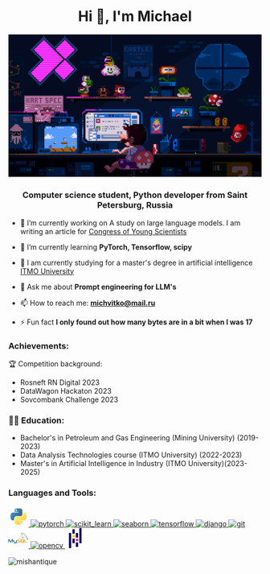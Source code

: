 <h1 align="center">Hi 👋, I'm Michael</h1>

![](mario.gif)

<h3 align="center">Computer science student, Python developer from Saint Petersburg, Russia</h3>

- 🔭 I’m currently working on A study on large language models. I am writing an article for [Congress of Young Scientists](https://kmu.itmo.ru/)

- 🌱 I’m currently learning **PyTorch, Tensorflow, scipy**

- 🔭 I am currently studying for a master's degree in artificial intelligence [ITMO University](https://itmo.ru/)

- 💬 Ask me about **Prompt engineering for LLM's**

- 📫 How to reach me: **michvitko@mail.ru**

- ⚡ Fun fact **I only found out how many bytes are in a bit when I was 17**


<h3 align="left"> Achievements:</h3>
<p align="left">
  🏆 Competition background:
  <ul>
    <li> Rosneft RN Digital 2023</li>
    <li> DataWagon Hackaton 2023</li>
    <li> Sovcombank Challenge 2023</li>
  </ul>
<h3 align="left"> 👨‍🎓 Education:</h3>
<p align="left">
  <ul>
    <li>Bachelor's in Petroleum and Gas Engineering (Mining University) (2019-2023) </li>
    <li>Data Analysis Technologies course (ITMO University) (2022-2023) </li>
    <li>Master's in Artificial Intelligence in Industry (ITMO University)(2023-2025)</li>
  </ul>


<h3 align="left">Languages and Tools:</h3>
<p align="left"> <a href="https://www.python.org" target="_blank" rel="noreferrer"> <img src="https://raw.githubusercontent.com/devicons/devicon/master/icons/python/python-original.svg" alt="python" width="40" height="40"/> </a> <a href="https://pytorch.org/" target="_blank" rel="noreferrer"> <img src="https://www.vectorlogo.zone/logos/pytorch/pytorch-icon.svg" alt="pytorch" width="40" height="40"/> </a> <a href="https://scikit-learn.org/" target="_blank" rel="noreferrer"> <img src="https://upload.wikimedia.org/wikipedia/commons/0/05/Scikit_learn_logo_small.svg" alt="scikit_learn" width="40" height="40"/> </a> <a href="https://seaborn.pydata.org/" target="_blank" rel="noreferrer"> <img src="https://seaborn.pydata.org/_images/logo-mark-lightbg.svg" alt="seaborn" width="40" height="40"/> </a> <a href="https://www.tensorflow.org" target="_blank" rel="noreferrer"> <img src="https://www.vectorlogo.zone/logos/tensorflow/tensorflow-icon.svg" alt="tensorflow" width="40" height="40"/> </a> <a href="https://www.djangoproject.com/" target="_blank" rel="noreferrer"> <img src="https://cdn.worldvectorlogo.com/logos/django.svg" alt="django" width="40" height="40"/> </a> <a href="https://git-scm.com/" target="_blank" rel="noreferrer"> <img src="https://www.vectorlogo.zone/logos/git-scm/git-scm-icon.svg" alt="git" width="40" height="40"/> </a> <a href="https://www.mysql.com/" target="_blank" rel="noreferrer"> <img src="https://raw.githubusercontent.com/devicons/devicon/master/icons/mysql/mysql-original-wordmark.svg" alt="mysql" width="40" height="40"/> </a> <a href="https://opencv.org/" target="_blank" rel="noreferrer"> <img src="https://www.vectorlogo.zone/logos/opencv/opencv-icon.svg" alt="opencv" width="40" height="40"/> </a> <a href="https://pandas.pydata.org/" target="_blank" rel="noreferrer"> <img src="https://raw.githubusercontent.com/devicons/devicon/2ae2a900d2f041da66e950e4d48052658d850630/icons/pandas/pandas-original.svg" alt="pandas" width="40" height="40"/> </a>  </p>

<p><img align="center" src="https://github-readme-stats.vercel.app/api/top-langs?username=mishantique&show_icons=true&locale=en&layout=compact" alt="mishantique" /></p>

